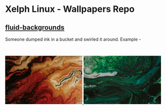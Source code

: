 # Xelph Linux - Wallpapers Repo

## [fluid-backgrounds](./usr/share/backgrounds/fluid-backgrounds) 

Someone dumped ink in a bucket and swirled it around. Example -

<br>
<p align="left">
  <a href="https://abhigyantrips.is-a.dev/">
    <img width="49.5%" src="./usr/share/backgrounds/fluid-backgrounds/016.jpg" />
    <img width="49.5%" src="./usr/share/backgrounds/fluid-backgrounds/017.jpg" />
  </a>
</p>
<br>